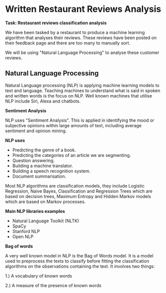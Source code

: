 # Written Restaurant Reviews Analysis

**Task: Restaurant reviews classification analysis**

We have been tasked by a restaurant to produce a machine learning algorithm that analyses their reviews. These reviews have been posted on their feedback page and there are too many to manually sort.

We will be using "Natural Language Processing" to analyse these customer reviews.

## Natural Language Processing

Natural Language processing (NLP) is applying machine learning models to text and language. Teaching machines to understand what is said in spoken and written words is the focus on NLP. Well known machines that utilise NLP include Siri, Alexa and chatbots.

**Sentiment Analysis**

NLP uses "Sentiment Analysis". This is applied in identifying the mood or subjective opinions within large amounts of text, including average sentiment and opinion mining.

**NLP uses**

- Predicting the genre of a book.
- Predicting the categories of an article we are segmenting.
- Question answering.
- Building a machine translator.
- Building a speech recognition system.
- Document summarisation.

Most NLP algorithms are classification models, they include Logistic Regression, Naive Bayes, Classification and Regression Trees which are based on decision trees, Maximum Entropy and Hidden Markov models which are based on Markov processes.

**Main NLP libraries examples**

- Natural Language Toolkit (NLTK)
- SpaCy
- Stanford NLP
- Open NLP

**Bag of words**

A very well known model in NLP is the Bag of Words model. It is a model used to preprocess the texts to classify before fitting the classification algorithms on the observations containing the text. It involves two things:

1.) A vocabulary of known words

2.) A measure of the presence of known words
